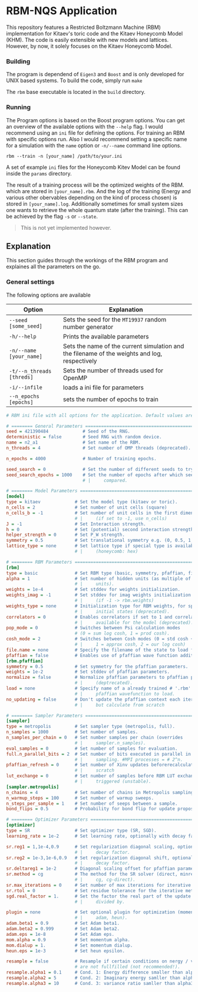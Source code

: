 # RBM-NQS Application

This repository features a Restricted Boltzmann Machine (RBM) implementation
for Kitaev's toric code and the Kitaev Honeycomb Model (KHM). The code is easily extensible with new models
and lattices. However, by now, it solely focuses on the Kitaev Honeycomb Model.

### Building

The program is dependend of `Eigen3` and `Boost` and is only developed for UNIX
based systems. To build the code, simply run `make`

The `rbm` base executable is located in the `build` directory.


### Running

The Program options is based on the Boost program options. You can get an
overview of the available options with the `--help` flag. I would recommend
using an `ini` file for defining the options. For training an RBM with specific
options run. Also I would recommend setting a specific name for a simulation
with the `name` option or `-n/--name` command line options.

```
rbm --train -n [your_name] /path/to/your.ini
```

A set of example `ini` files for the Honeycomb Kitev Model can be found inside
the `params` directory.

The result of a training process will be the optimized weights of the RBM. which
are stored in `[your_name].rbm`. And the log of the training (Energy and various
other obervables depending on the kind of process chosen) is stored in
`[your_name].log`. Additionally sometimes for small system sizes one wants to
retrieve the whole quantum state (after the training). This can be achieved by
the flag `-s` or `--state`.
> This is not yet implemented however.

## Explanation

This section guides through the workings of the RBM program and explaines all
the parameters on the go.

### General settings

The following options are available

| Option | Explanation |
| ------ | ----------- |
| `--seed [some_seed]` | Sets the seed for the `MT19937` random number generator |
| `-h/--help` | Prints the available parameters |
| `-n/--name [your_name]` | Sets the name of the current simulation and the filename of the weights and log, respectively |
| `-t/--n_threads [threds]` | Sets the number of threads used for OpenMP |
| `-i/--infile` | loads a ini file for parameters |
| `--n_epochs [epochs]` | sets the number of epochs to train |

```ini
# RBM ini file with all options for the application. Default values are set.

# ======== General Parameters ==================================================
seed = 421390484             # Seed of the RNG.
deterministic = false        # Seed RNG with random device.
name = n2_a1                 # Set name of the RBM.
n_threads = 4                # Set number of OMP threads (deprecated).

n_epochs = 4000              # Number of training epochs.

seed_search = 0              # Set the number of different seeds to try.
seed_search_epochs = 1000    # Set the number of epochs after which seeds are
                             # |     compared.

# ======== Model Parameters ====================================================
[model]
type = kitaev             # Set the model type (kitaev or toric).
n_cells = 2               # Set number of unit cells (square)
n_cells_b = -1            # Set number of unit cells in the first dimension
                          # |     (if set to -1, use n_cells)
J = -1                    # Set Interaction strength.
h = 0                     # Set (potential) second interaction strength.
helper_strength = 0       # Set P_W strength.
symmetry = 0.5            # Set translational symmetry e.g. (0, 0.5, 1, 2).
lattice_type = none       # Set lattice type if special type is available
                          # |     (honeycomb: hex)

# ======== RBM Parameters ======================================================
[rbm]
type = basic              # Set RBM type (basic, symmetry, pfaffian, file).
alpha = 1                 # Set number of hidden units (as multiple of visible
                          # |     units).
weights = 1e-4            # Set stddev for weights initialization.
weights_imag = -1         # Set stddev for imag weights initialization
                          # |     (if -1 -> rbm.weights)
weights_type = none       # Initialization type for RBM weights, for special
                          # |     initial states (deprecated).
correlators = 0           # Enables correlators if set to 1 and correlators are
                          # |     available for the model (deprecated).
pop_mode = 0              # Switches between Psi calculation modes
                          # (0 = sum log cosh, 1 = prod cosh).
cosh_mode = 2             # Switches between Cosh modes (0 = std cosh + log,
                          # |     1 = approx cosh, 2 = our log cosh)
file.name = none          # Specify the filename of the state to load from.
pfaffian = false          # Enables use of pfaffian wave function addition.
[rbm.pfaffian]
symmetry = 0.5            # Set symmetry for the pfaffian parameters.
weights = 1e-2            # Set stddev of pfaffian parameters.
normalize = false         # Normalize pfaffian parameters to pfaffian prop to 1
                          # |     (deptrecated).
load = none               # Specify name of a already trained # '.rbm' of a
                          # |     pfaffian wavefunction to load.
no_updating = false       # Don't update the pfaffian context each iteration
                          # |     but calculate from scratch

# ======== Sampler Parameters ==================================================
[sampler]
type = metropolis         # Set sampler type (metropolis, full).
n_samples = 1000          # Set number of samples.
n_samples_per_chain = 0   # Set number samples per chain (overrides
                          # |     sampler.n_samples).
eval_samples = 0          # Set number of samples for evaluation.
full.n_parallel_bits = 2  # Set number of bits executed in parallel in perfect
                          # |     sampling. #MPI processes = # 2^n.
pfaffian_refresh = 0      # Set number of Xinv updates beforerecalculation from
                          # |     scratch
lut_exchange = 0          # Set number of samples before RBM LUT exchange is
                          # |     triggered (unstable).
[sampler.metropolis]
n_chains = 4              # Set number of chains in Metropolis sampling.
n_warmup_steps = 100      # Set number of warmup sweeps.
n_steps_per_sample = 1    # Set number of seeps between a sample.
bond_flips = 0.5          # Probability for bond flip for update proposal.

# ======== Optimizer Parameters ================================================
[optimizer]
type = SR                 # Set optimizer type (SR, SGD).
learning_rate = 1e-2      # Set learning rate, optionally with decay factor.

sr.reg1 = 1,1e-4,0.9      # Set regularization diagonal scaling, optionally with
                          # |     decay factor.
sr.reg2 = 1e-3,1e-6,0.9   # Set regularization diagonal shift, optionally with
                          # |     decay factor.
sr.deltareg1 = 1e-2       # Diagonal scaling offset for pfaffian parameters.
sr.method = cg            # The method for the SR solver (direct, minresqlp,
                          # |     cg, cg-direct).
sr.max_iterations = 0     # Set number of max iterations for iterative method.
sr.rtol = 0               # Set residue tolerance for the iterative method.
sgd.real_factor = 1.      # Set the factor the real part of the update vector is
                          # |     divided by.

plugin = none             # Set optional plugin for optimization (momentum,
                          # |     adam, heun).
adam.beta1 = 0.9          # Set Adam beta1.
adam.beta2 = 0.999        # Set Adam beta2.
adam.eps = 1e-8           # Set Adam eps.
mom.alpha = 0.9           # Set momentum alpha.
mom.dialup = 1.           # Set momentum dialup.
heun.eps = 1e-3           # Set heun epsilon.

resample = false          # Resample if certain conditions on nergy / variance
                          # are not fullfilled (not recommended!).
resample.alpha1 = 0.1     # Cond. 1: Energy difference smaller than alpha1.
resample.alpha2 = 5       # Cond. 2: Imaginary energy samller than alpha2 * var.
resample.alpha3 = 10      # Cond. 3: variance ratio samller than alpha3.

```

